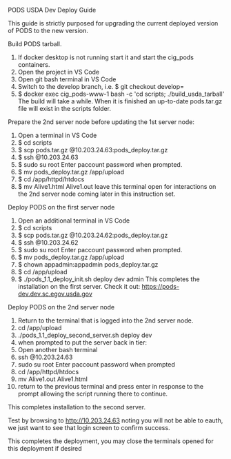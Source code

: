 PODS USDA Dev Deploy Guide

This guide is strictly purposed for upgrading the current deployed version of PODS to the new version.

Build PODS tarball.
1.  If docker desktop is not running start it and start the cig_pods containers.	
2.  Open the project in VS Code
3.	Open git bash terminal in VS Code
4.	Switch to the develop branch, i.e. 
    $ git checkout develop=
5.	$ docker exec cig_pods-www-1 bash -c 'cd scripts; ./build_usda_tarball'
	The build will take a while. When it is finished an up-to-date pods.tar.gz file will exist in the scripts folder.

Prepare the 2nd server node before updating the 1st server node:
1.	Open a terminal in VS Code
2.	$ cd scripts
3.	$ scp pods.tar.gz <paccount>@10.203.24.63:pods_deploy.tar.gz
4.	$ ssh <paccount>@10.203.24.63
5.	$ sudo su root
    Enter paccount password when prompted.
7.	$ mv pods_deploy.tar.gz /app/upload
8.	$ cd /app/httpd/htdocs
9.	$ mv Alive1.html Alive1.out
	leave this terminal open for interactions on the 2nd server node coming later in this instruction set.

Deploy PODS on the first server node
1.	Open an additional terminal in VS Code
2.	$ cd scripts
3.	$ scp pods.tar.gz <paccount>@10.203.24.62:pods_deploy.tar.gz
4.	$ ssh <paccount>@10.203.24.62
5.	$ sudo su root
    Enter paccount password when prompted.
6.	$ mv pods_deploy.tar.gz /app/upload
7.  $ chown appadmin:appadmin pods_deploy.tar.gz
8.	$ cd /app/upload
9.	$ ./pods_1.1_deploy_init.sh deploy dev admin
	This completes the installation on the first server. 
    Check it out: https://pods-dev.dev.sc.egov.usda.gov 

Deploy PODS on the 2nd server node
1.	Return to the terminal that is logged into the 2nd server node.
2.	cd /app/upload
3.	./pods_1.1_deploy_second_server.sh deploy dev
4.	when prompted to put the server back in tier:
5.	Open another bash terminal
6.	ssh <paccount>@10.203.24.63
7.	sudo su root
    Enter paccount password when prompted
8.	cd /app/httpd/htdocs
9.	mv Alive1.out Alive1.html
10.	return to the previous terminal and press enter in response to the prompt allowing the script running there to continue.

This completes installation to the second server. 

Test by browsing to http://10.203.24.63 noting you will not be able to eauth, we just want to see that login screen to confirm success.

This completes the deployment, you may close the terminals opened for this deployment if desired
